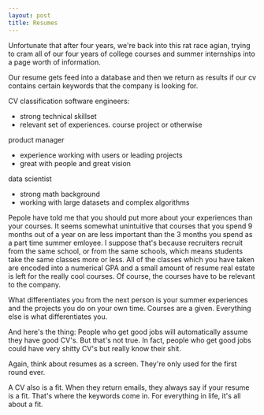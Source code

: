 ```yaml
---
layout: post
title: Resumes
---
```


Unfortunate that after four years, we're back into this rat race agian, trying to cram all of our four years of college courses and summer internships into a page worth of information.

Our resume gets feed into a database and then we return as results if our cv contains certain keywords that the company is looking for.

CV classification
software engineers:
* strong technical skillset
* relevant set of experiences. course project or otherwise

product manager
* experience working with users or leading projects
* great with people and great vision

data scientist
* strong math background
* working with large datasets and complex algorithms

Pepole have told me that you should put more about your experiences than your courses. 
It seems somewhat unintuitive that courses that you spend 9 months out of a year on are less important than the 3 months you spend as a part time summer emloyee. 
I suppose that's because recruiters recruit from the same school, or from the same schools, which means students take the same classes more or less. All of the classes which you have taken are encoded into a numerical GPA and a small amount of resume real estate is left for the really cool courses. Of course, the courses have to be relevant to the company.

What differentiates you from the next person is your summer experiences and the projects you do on your own time. Courses are a given. Everything else is what differentiates you.

And here's the thing: People who get good jobs will automatically assume they have good CV's. But that's not true. In fact, people who get good jobs could have very shitty CV's but really know their shit.

Again, think about resumes as a screen. They're only used for the first round ever.

A CV also is a fit. When they return emails, they always say if your resume is a fit. That's where the keywords come in. For everything in life, it's all about a fit.




